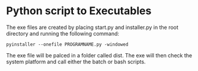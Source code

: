 # Python script to Executables

The exe files are created by placing start.py and installer.py in the root directory
and running the following command:

```
pyinstaller --onefile PROGRAMNAME.py -windowed
```

The exe file will be palced in a folder called dist.
The exe will then check the system platform and call either the batch or bash scripts.